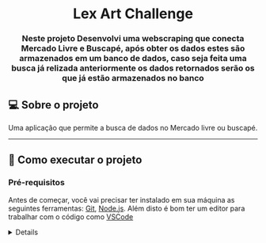 <h1 align="center">Lex Art Challenge</h1>

<h3 align="center">Neste projeto Desenvolvi uma webscraping que conecta Mercado Livre e Buscapé, após obter os dados estes são armazenados em um banco de dados, caso seja feita uma busca já relizada anteriormente os dados retornados serão os que já estão armazenados no banco</h3>

## 💻 Sobre o projeto

Uma aplicação que permite a busca de dados no Mercado livre ou buscapé.

---
## 🚀 Como executar o projeto

### Pré-requisitos

Antes de começar, você vai precisar ter instalado em sua máquina as seguintes ferramentas:
[Git](https://git-scm.com), [Node.js](https://nodejs.org/en/). 
Além disto é bom ter um editor para trabalhar com o código como [VSCode](https://code.visualstudio.com/)
<details>

```bash
# Clone este repositório
$ git clone https://github.com/rodrigopaaz/lexart-challenge
# Acesse a pasta do projeto no terminal/cmd
$ cd /backend
# Instale as dependências
$ npm install
# Execute a aplicação em modo de desenvolvimento
$ npm start
# O servidor inciará na porta:3001 - acesse http://localhost:3001

Rode a aplicaçãor
# Clone este repositório
$ git clone https://github.com/rodrigopaaz/lexart-challenge
# Acesse a pasta do projeto no terminal/cmd
$ cd ../frontend
# Instale as dependências
$ npm install
# Execute a aplicação em modo de desenvolvimento
$ npm start
# O servidor inciará na porta:3001 - acesse http://localhost:3001

#Caso queira utilizar o Docker, 
# Clone este repositório
$ git clone https://github.com/rodrigopaaz/lexart-challenge
# Acesse a pasta do projeto no terminal/cmd
$ cd lexart-challenge
# Rode os container com o docker-compose
$ docker-compose up -d

## 🛠 Tecnologias

As seguintes ferramentas foram usadas na construção do projeto:
-  **[Node.js](https://nodejs.org/en/)**
-   **[Express](https://expressjs.com/)**
-   **[Sequelize](https://sequelize.org/)**
-   **[dotENV](https://github.com/motdotla/dotenv)**
-   **[Docker](https://www.docker.com/)**
-   **[MySQL](https://www.mysql.com/)**
-   **[Mocha](https://mochajs.org/)**
-   **[Chai](https://www.chaijs.com/)**
